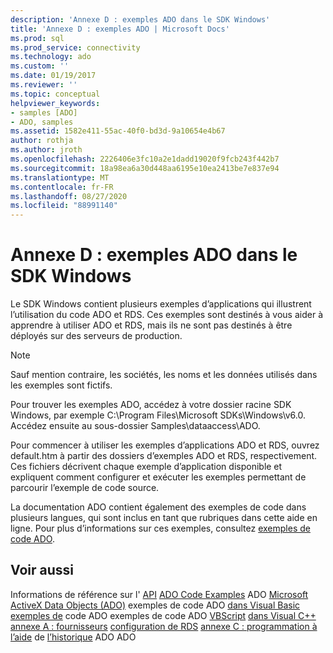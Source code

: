 ```yaml
---
description: 'Annexe D : exemples ADO dans le SDK Windows'
title: 'Annexe D : exemples ADO | Microsoft Docs'
ms.prod: sql
ms.prod_service: connectivity
ms.technology: ado
ms.custom: ''
ms.date: 01/19/2017
ms.reviewer: ''
ms.topic: conceptual
helpviewer_keywords:
- samples [ADO]
- ADO, samples
ms.assetid: 1582e411-55ac-40f0-bd3d-9a10654e4b67
author: rothja
ms.author: jroth
ms.openlocfilehash: 2226406e3fc10a2e1dadd19020f9fcb243f442b7
ms.sourcegitcommit: 18a98ea6a30d448aa6195e10ea2413be7e837e94
ms.translationtype: MT
ms.contentlocale: fr-FR
ms.lasthandoff: 08/27/2020
ms.locfileid: "88991140"
---
```

# <a name="appendix-d-ado-samples-in-the-windows-sdk"></a>Annexe D : exemples ADO dans le SDK Windows
Le SDK Windows contient plusieurs exemples d’applications qui illustrent l’utilisation du code ADO et RDS. Ces exemples sont destinés à vous aider à apprendre à utiliser ADO et RDS, mais ils ne sont pas destinés à être déployés sur des serveurs de production.

> [!NOTE]
>  Sauf mention contraire, les sociétés, les noms et les données utilisés dans les exemples sont fictifs.

 Pour trouver les exemples ADO, accédez à votre dossier racine SDK Windows, par exemple C:\Program Files\Microsoft SDKs\Windows\v6.0. Accédez ensuite au sous-dossier Samples\dataaccess\ADO.

 Pour commencer à utiliser les exemples d’applications ADO et RDS, ouvrez default.htm à partir des dossiers d’exemples ADO et RDS, respectivement. Ces fichiers décrivent chaque exemple d’application disponible et expliquent comment configurer et exécuter les exemples permettant de parcourir l’exemple de code source.

 La documentation ADO contient également des exemples de code dans plusieurs langues, qui sont inclus en tant que rubriques dans cette aide en ligne. Pour plus d’informations sur ces exemples, consultez [exemples de code ADO](../../reference/ado-api/ado-code-examples.md).

## <a name="see-also"></a>Voir aussi
 Informations de référence sur l' [API](../../reference/ado-api/ado-api-reference.md) [ADO Code Examples](../../reference/ado-api/ado-code-examples.md) ADO [Microsoft ActiveX Data Objects (ADO)](../../microsoft-activex-data-objects-ado.md) exemples de code ADO [dans Visual Basic exemples de](../../reference/ado-api/ado-code-examples-in-visual-basic.md) code ADO exemples de code ADO [VBScript](../../reference/ado-api/ado-code-examples-vbscript.md) [dans Visual C++](../../reference/ado-api/ado-code-examples-in-visual-c.md) [annexe A : fournisseurs](./appendix-a-providers.md) [configuration de RDS](../remote-data-service/configuring-rds.md) [annexe C : programmation à l’aide](./appendix-c-programming-with-ado.md) de [l’historique](../ado-history.md) ADO ADO